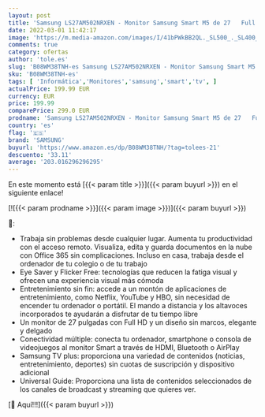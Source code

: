 ```yaml
---
layout: post
title: 'Samsung LS27AM502NRXEN - Monitor Samsung Smart M5 de 27   Full HD  1920x1080  Altavoces  Conectividad Móvil  Mando a Distancia y Aplicaciones de Smart TV  Netflix  Prime TV  Youtube  y TV Plus'
date: 2022-03-01 11:42:17
image: 'https://m.media-amazon.com/images/I/41bPWkBB2QL._SL500_._SL400_.jpg'
comments: true
category: ofertas
author: 'tole.es'
slug: 'B08WM38TNH-es Samsung LS27AM502NRXEN - Monitor Samsung Smart M5 de 27...'
sku: 'B08WM38TNH-es'
tags: [ 'Informática','Monitores','samsung','smart','tv', ]
actualPrice: 199.99 EUR
currency: EUR
price: 199.99
comparePrice: 299.0 EUR
prodname: 'Samsung LS27AM502NRXEN - Monitor Samsung Smart M5 de 27   Full HD  1920x1080  Altavoces  Conectividad Móvil  Mando a Distancia y Aplicaciones de Smart TV  Netflix  Prime TV  Youtube  y TV Plus'
country: 'es'
flag: '🇪🇸'
brand: 'SAMSUNG'
buyurl: 'https://www.amazon.es/dp/B08WM38TNH/?tag=tolees-21'
descuento: '33.11'
average: '203.016296296295'
---
```


En este momento está [{{< param title >}}]({{< param buyurl >}}) en el siguiente enlace!

[![{{< param prodname >}}]({{< param image >}})]({{< param buyurl >}})

🔎:

- Trabaja sin problemas desde cualquier lugar. Aumenta tu productividad con el acceso remoto. Visualiza, edita y guarda documentos en la nube con Office 365 sin complicaciones. Incluso en casa, trabaja desde el ordenador de tu colegio o de tu trabajo
- Eye Saver y Flicker Free: tecnologías que reducen la fatiga visual y ofrecen una experiencia visual más cómoda
- Entretenimiento sin fin: accede a un montón de aplicaciones de entretenimiento, como Netflix, YouTube y HBO, sin necesidad de encender tu ordenador o portátil. El mando a distancia y los altavoces incorporados te ayudarán a disfrutar de tu tiempo libre
- Un monitor de 27 pulgadas con Full HD y un diseño sin marcos, elegante y delgado
- Conectividad múltiple: conecta tu ordenador, smartphone o consola de videojuegos al monitor Smart a través de HDMI, Bluetooth o AirPlay
- Samsung TV plus: proporciona una variedad de contenidos (noticias, entretenimiento, deportes) sin cuotas de suscripción y dispositivo adicional
- Universal Guide: Proporciona una lista de contenidos seleccionados de los canales de broadcast y streaming que quieres ver.

[🛒 Aquí!!!]({{< param buyurl >}})
